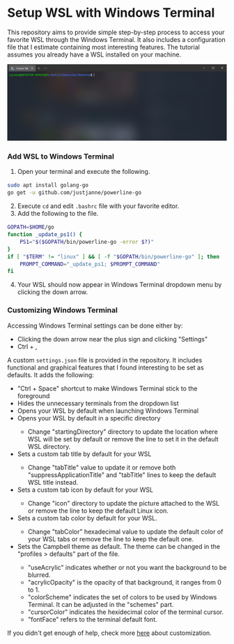 # Setup WSL with Windows Terminal
This repository aims to provide simple step-by-step process to access your favorite WSL through the Windows Terminal. It also includes a configuration file that I estimate containing most interesting features. The tutorial assumes you already have a WSL installed on your machine.

![WSL Windows Terminal preview](/banner.png)

### Add WSL to Windows Terminal
1. Open your terminal and execute the following.
```bash
sudo apt install golang-go
go get -u github.com/justjanne/powerline-go
```
2. Execute `cd` and edit `.bashrc` file with your favorite editor.
3. Add the following to the file.
```bash
GOPATH=$HOME/go
function _update_ps1() {
    PS1="$($GOPATH/bin/powerline-go -error $?)"
}
if [ "$TERM" != "linux" ] && [ -f "$GOPATH/bin/powerline-go" ]; then
    PROMPT_COMMAND="_update_ps1; $PROMPT_COMMAND"
fi
```
4. Your WSL should now appear in Windows Terminal dropdown menu by clicking the down arrow.

### Customizing Windows Terminal
Accessing Windows Terminal settings can be done either by:
<ul><li>Clicking the down arrow near the plus sign and clicking "Settings"</li>
<li>Ctrl + ,</li></ul>

A custom `settings.json` file is provided in the repository. It includes functional and graphical features that I found interesting to be set as defaults. It adds the following:
<ul>
<li>"Ctrl + Space" shortcut to make Windows Terminal stick to the foreground</li>
<li>Hides the unnecessary terminals from the dropdown list</li>
<li>Opens your WSL by default when launching Windows Terminal</li>

<li>Opens your WSL by default in a specific directory</li>
<ul><li>Change "startingDirectory" directory to update the location where WSL will be set by default or remove the line to set it in the default WSL directory.</li></ul>

<li>Sets a custom tab title by default for your WSL</li>
<ul><li>Change "tabTitle" value to update it or remove both "suppressApplicationTitle" and "tabTitle" lines to keep the default WSL title instead.</li></ul>

<li>Sets a custom tab icon by default for your WSL</li>
<ul><li>Change "icon" directory to update the picture attached to the WSL or remove the line to keep the default Linux icon.</li></ul>

<li>Sets a custom tab color by default for your WSL.</li>
<ul><li>Change "tabColor" hexadecimal value to update the default color of your WSL tabs or remove the line to keep the default one.</li></ul>

<li>Sets the Campbell theme as default. The theme can be changed in the "profiles > defaults" part of the file.</li>
<ul><li>"useAcrylic" indicates whether or not you want the background to be blurred.</li>
<li>"acrylicOpacity" is the opacity of that background, it ranges from 0 to 1.</li>
<li>"colorScheme" indicates the set of colors to be used by Windows Terminal. It can be adjusted in the "schemes" part.</li>
<li>"cursorColor" indicates the hexidecimal color of the terminal cursor.</li>
<li>"fontFace" refers to the terminal default font.</li></ul>
</ul>

If you didn't get enough of help, check more [here](https://docs.microsoft.com/en-us/windows/terminal/tutorials/tab-title) about customization.
